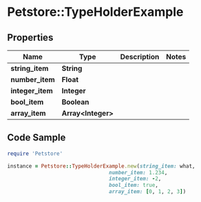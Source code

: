 # Petstore::TypeHolderExample

## Properties

Name | Type | Description | Notes
------------ | ------------- | ------------- | -------------
**string_item** | **String** |  | 
**number_item** | **Float** |  | 
**integer_item** | **Integer** |  | 
**bool_item** | **Boolean** |  | 
**array_item** | **Array&lt;Integer&gt;** |  | 

## Code Sample

```ruby
require 'Petstore'

instance = Petstore::TypeHolderExample.new(string_item: what,
                                 number_item: 1.234,
                                 integer_item: -2,
                                 bool_item: true,
                                 array_item: [0, 1, 2, 3])
```


